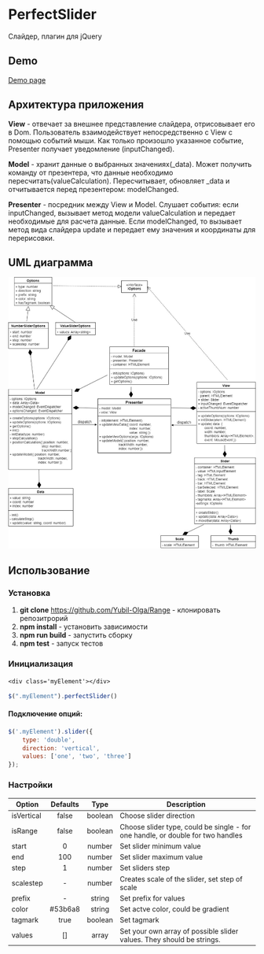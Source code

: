 # PerfectSlider

Слайдер, плагин для jQuery

## Demo
[Demo page](https://yubil-olga.github.io/Range/dist/index.html)

## Архитектура приложения

**View** - отвечает за внешнее представление слайдера, отрисовывает его в Dom. Пользователь взаимодействует непосредственно с View с помощью событий мыши. Как только произошло указанное событие, Presenter получает уведомление (inputChanged).

**Model** - хранит данные о выбранных значениях(_data). Может получить команду от презентера, что данные необходимо пересчитать(valueCalculation). Пересчитывает, обновляет _data и отчитывается перед презентером: modelChanged.

**Presenter** - посредник между View и Model. Слушает события: если inputChanged, вызывает метод модели valueCalculation и передает необходимые для расчета данные. Если modelChanged, то вызывает метод вида слайдера update и передает ему значения и координаты для перерисовки.

## UML диаграмма
![uml](Diagram.jpg "uml diagram")

## Использование

### Установка

1. **git clone** https://github.com/Yubil-Olga/Range - клонировать репозитрорий
2. **npm install** - установить зависимости
3. **npm run build** - запустить сборку
4. **npm test** - запуск тестов

### Инициализация

```
<div class='myElement'></div>
```
```javascript
$(".myElement").perfectSlider()
```

#### Подключение опций:
```javascript
$('.myElement').slider({
	type: 'double',
    direction: 'vertical',
    values: ['one', 'two', 'three']
});
```


### Настройки
| Option        | Defaults      | Type   | Description                                                                     |
| ------------- |:-------------:|:------:|---------------------------------------------------------------------------------|
| isVertical    | false         | boolean| Choose slider direction                       |
| isRange       | false         | boolean| Choose slider type, could be single - for one handle, or double for two handles |
| start         | 0             | number | Set slider minimum value
| end           | 100           | number | Set slider maximum value
| step          | 1             | number | Set sliders step
| scalestep     | -             | number | Creates scale of the slider, set step of scale
| prefix        | -             | string | Set prefix for values
| color         | #53b6a8       | string | Set actve color, could be gradient
| tagmark       | true          | boolean| Set tagmark
| values        | []            | array  | Set your own array of possible slider values. They should be strings.

